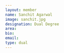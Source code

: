 ```yaml
---
layout: member
name: Sanchit Agarwal
image: sanchit.jpg
designation: Dual Degree
area:
bio:
email:
type: dual
---
```


